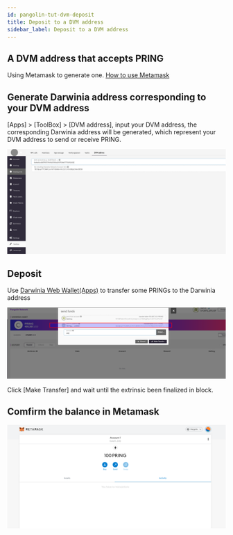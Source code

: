 ```yaml
---
id: pangolin-tut-dvm-deposit
title: Deposit to a DVM address
sidebar_label: Deposit to a DVM address
---
```


## A DVM address that accepts PRING

Using Metamask to generate one. [How to use Metamask](./pangolin-home.md)

## Generate Darwinia address corresponding to your DVM address

[Apps] > [ToolBox] > [DVM address], input your DVM address, the corresponding Darwinia address will be generated, which represent your DVM address to send or receive PRING.

![create substrate address](assets/pangolin/pangolin-tut-dvm-deposit-01.png)

## Deposit

Use [Darwinia Web Wallet(Apps)](https://apps.darwinia.network/#/account) to transfer some PRINGs to the Darwinia address

![transfer pring](assets/pangolin/pangolin-tut-dvm-deposit-02.png)

Click [Make Transfer] and wait until the extrinsic been finalized in block.

## Comfirm the balance in Metamask

![confirm balance in mataMask](assets/pangolin/pangolin-tut-dvm-deposit-03.png)

